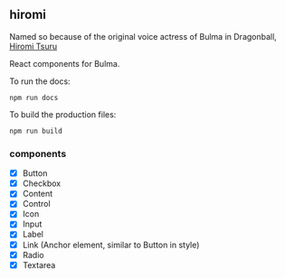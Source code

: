 ## hiromi

Named so because of the original voice actress of Bulma in Dragonball, [Hiromi Tsuru](https://en.wikipedia.org/wiki/Hiromi_Tsuru)

React components for Bulma.

To run the docs:

`npm run docs`

To build the production files:

`npm run build`

### components

- [x] Button
- [x] Checkbox
- [x] Content
- [x] Control
- [x] Icon
- [x] Input
- [x] Label
- [x] Link (Anchor element, similar to Button in style)
- [x] Radio
- [x] Textarea
